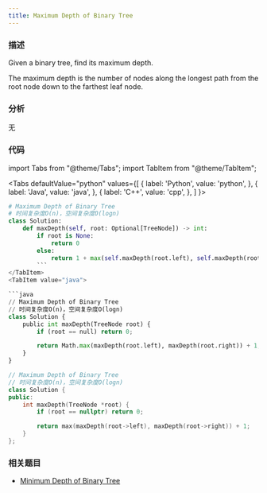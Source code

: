 ```yaml
---
title: Maximum Depth of Binary Tree
---
```


### 描述

Given a binary tree, find its maximum depth.

The maximum depth is the number of nodes along the longest path from the root node down to the farthest leaf node.

### 分析

无

### 代码

import Tabs from "@theme/Tabs";
import TabItem from "@theme/TabItem";

<Tabs
defaultValue="python"
values={[
{ label: 'Python', value: 'python', },
{ label: 'Java', value: 'java', },
{ label: 'C++', value: 'cpp', },
]
}>
<TabItem value="python">

```python
# Maximum Depth of Binary Tree
# 时间复杂度O(n)，空间复杂度O(logn)
class Solution:
    def maxDepth(self, root: Optional[TreeNode]) -> int:
        if root is None:
            return 0
        else: 
            return 1 + max(self.maxDepth(root.left), self.maxDepth(root.right))
        ```
</TabItem>
<TabItem value="java">

```java
// Maximum Depth of Binary Tree
// 时间复杂度O(n)，空间复杂度O(logn)
class Solution {
    public int maxDepth(TreeNode root) {
        if (root == null) return 0;

        return Math.max(maxDepth(root.left), maxDepth(root.right)) + 1;
    }
}
```

</TabItem>
<TabItem value="cpp">

```cpp
// Maximum Depth of Binary Tree
// 时间复杂度O(n)，空间复杂度O(logn)
class Solution {
public:
    int maxDepth(TreeNode *root) {
        if (root == nullptr) return 0;

        return max(maxDepth(root->left), maxDepth(root->right)) + 1;
    }
};
```

</TabItem>
</Tabs>

### 相关题目

- [Minimum Depth of Binary Tree](minimum-depth-of-binary-tree.md)
